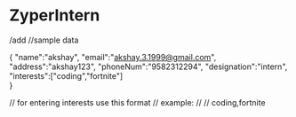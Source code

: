 # ZyperIntern


/add   //sample data

{
        "name":"akshay",
	"email":"akshay.3.1999@gmail.com",
	"address":"akshay123",
	"phoneNum":"9582312294",
	"designation":"intern",
	"interests":["coding","fortnite"]	
}

// for entering interests use this format
// example:
// 
// coding,fortnite
